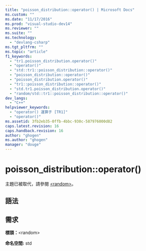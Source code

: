 ```yaml
---
title: "poisson_distribution::operator() | Microsoft Docs"
ms.custom: ""
ms.date: "11/17/2016"
ms.prod: "visual-studio-dev14"
ms.reviewer: ""
ms.suite: ""
ms.technology: 
  - "devlang-csharp"
ms.tgt_pltfrm: ""
ms.topic: "article"
f1_keywords: 
  - "tr1.poisson_distribution.operator()"
  - "operator()"
  - "std::tr1::poisson_distribution::operator()"
  - "poisson_distribution::operator()"
  - "poisson_distribution.operator()"
  - "tr1::poisson_distribution::operator()"
  - "std.tr1.poisson_distribution.operator()"
  - "random/std::tr1::poisson_distribution::operator()"
dev_langs: 
  - "C++"
helpviewer_keywords: 
  - "operator() 運算子 [TR1]"
  - "operator()"
ms.assetid: 3fb2eb35-0ffb-4bbc-930c-587976000d82
caps.latest.revision: 16
caps.handback.revision: 16
author: "ghogen"
ms.author: "ghogen"
manager: "douge"
---
```

# poisson_distribution::operator()
主題已被取代，請參閱 [\<random\>](../Topic/%3Crandom%3E.md)。  
  
## 語法  
  
## 需求  
 **標頭：**\<random\>  
  
 **命名空間:** std